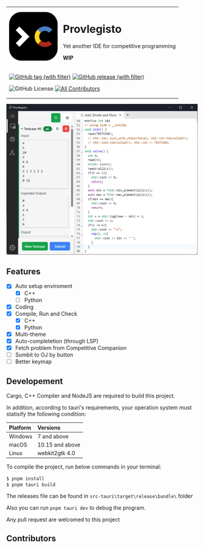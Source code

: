 
<div>

<table align="center">
<tr>
<td>
<img src="src-tauri/icons/128x128.png" />
</td>
<td>

# Provlegisto

Yet another IDE for competitive programming

**WIP**

</td>
</tr>

<tr>

<td colspan="2">

[![GitHub tag (with filter)](https://img.shields.io/github/v/tag/sdufeacm/provlegisto?filter=v*&label=pre-release)](https://github.com/sdufeACM/provlegisto/releases)
[![GitHub release (with filter)](https://img.shields.io/github/v/release/sdufeacm/provlegisto)](https://github.com/sdufeACM/provlegisto/releases/latest)

![GitHub License](https://img.shields.io/github/license/sdufeacm/provlegisto)
[![All Contributors](https://img.shields.io/github/all-contributors/sdufeacm/provlegisto?color=ee8449)](#contributors)

</td>

</tr>

</table>
</div>


![](screenshot/main.png)

## Features

- [X] Auto setup enviroment
  + [X] C++
  + [ ] Python
- [X] Coding
- [X] Compile, Run and Check
  + [X] C++
  + [X] Python
- [X] Multi-theme
- [X] Auto-completetion (through LSP)
- [X] Fetch problem from Competitive Companion
- [ ] Sumbit to OJ by button
- [ ] Better keymap

## Developement

Cargo, C++ Compiler and NodeJS are required to build this project.

In addition, according to tauri's requirements, your operation system must statisify the following condition:

| Platform           | Versions                                                                                                        |
| :----------------- | :-------------------------------------------------------------------------------------------------------------- |
| Windows            | 7 and above                                                                                                     |
| macOS              | 10.15 and above                                                                                                 |
| Linux              | webkit2gtk 4.0                                                                                                  |


To compile the project, run below commands in your terminal:

```
$ pnpm install
$ pnpm tauri build
```

The releases file can be found in `src-tauri\target\release\bundle\` folder
 
Also you can run `pnpm tauri dev` to debug the program.

Any pull request are welcomed to this project

## Contributors

<!-- ALL-CONTRIBUTORS-LIST:START - Do not remove or modify this section -->
<!-- prettier-ignore-start -->
<!-- markdownlint-disable -->

<!-- markdownlint-restore -->
<!-- prettier-ignore-end -->

<!-- ALL-CONTRIBUTORS-LIST:END -->
